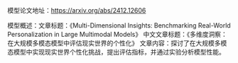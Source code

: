 模型论文地址：https://arxiv.org/abs/2412.12606

模型概述：文章标题：《Multi-Dimensional Insights: Benchmarking Real-World Personalization in Large Multimodal Models》
中文文章标题：《多维度洞察：在大规模多模态模型中评估现实世界的个性化》
文章内容：探讨了在大规模多模态模型中实现现实世界个性化挑战，提出评估指标，并通过实验分析模型性能。
